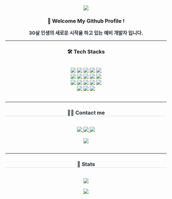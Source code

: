 <div align= "center">
    <img src="https://capsule-render.vercel.app/api?type=waving&color=0:623acf,100:6cc19c&height=180&text=Welcome%20to%20Chordingg's%20GitHub&animation=&fontColor=000000&fontSize=50" />
   
</div>
    <div align= "center"> 
    <h3 align="center"> 👋 Welcome My Github Profile ! </h3>
    <div style="font-weight: 700; font-size: 15px; text-align: center; color: #282d33;"> 30살 인생의 새로운 시작을 하고 있는 예비 개발자 입니다. </div> 
    </div><hr/>
    <div align= "center">
    <h3 align="center"> 🛠️ Tech Stacks </h3> <br>
    <div style="margin: 0 auto; text-align: center;" align= "center"> 
          <img src="https://img.shields.io/badge/Java-007396?style=for-the-badge&logo=Java&logoColor=white">
          <img src="https://img.shields.io/badge/Javascript-F7DF1E?style=for-the-badge&logo=Javascript&logoColor=white">
          <img src="https://img.shields.io/badge/jQuery-0769AD?style=for-the-badge&logo=jQuery&logoColor=white">
          <img src="https://img.shields.io/badge/Oracle-F80000?style=for-the-badge&logo=Oracle&logoColor=white">
          <img src="https://img.shields.io/badge/MySQL-4479A1?style=for-the-badge&logo=MySQL&logoColor=white">
          <br/><img src="https://img.shields.io/badge/Spring-6DB33F?style=for-the-badge&logo=Spring&logoColor=white">
          <img src="https://img.shields.io/badge/Spring Boot-6DB33F?style=for-the-badge&logo=Spring Boot&logoColor=white">
          <img src="https://img.shields.io/badge/Apache Tomcat-F8DC75?style=for-the-badge&logo=Apache Tomcat&logoColor=white">
          <img src="https://img.shields.io/badge/Amazon AWS-232F3E?style=for-the-badge&logo=Amazon AWS&logoColor=white">
          <img src="https://img.shields.io/badge/Bootstrap-7952B3?style=for-the-badge&logo=Bootstrap&logoColor=white">
          <br/><img src="https://img.shields.io/badge/Discord-5865F2?style=for-the-badge&logo=Discord&logoColor=white">
          <img src="https://img.shields.io/badge/Git-F05032?style=for-the-badge&logo=Git&logoColor=white">
          <img src="https://img.shields.io/badge/Github-181717?style=for-the-badge&logo=Github&logoColor=white">
          <img src="https://img.shields.io/badge/C++-00599C?style=for-the-badge&logo=C%2B%2B&logoColor=white">
          <img src="https://img.shields.io/badge/Python-3776AB?style=for-the-badge&logo=Python&logoColor=white">
          <br/><img src="https://img.shields.io/badge/HTML5-E34F26?style=for-the-badge&logo=HTML5&logoColor=white">
          <img src="https://img.shields.io/badge/CSS3-1572B6?style=for-the-badge&logo=CSS3&logoColor=white">
          <img src="https://img.shields.io/badge/Notion-000000?style=for-the-badge&logo=Notion&logoColor=white">
          </div><br><hr/>
    </div>
    <div align= "center">
    <h3 style="border-bottom: 1px solid #d8dee4; color: #282d33;"> 🧑‍💻 Contact me </h3> <br> 
    <div align= "center"> <a href=https://www.instagram.com/> <img src="https://img.shields.io/badge/Instagram-E4405F?style=for-the-badge&logo=Instagram&logoColor=white&link=https://www.instagram.com/"> </a>
         <a href=https://chording-95.tistory.com/> <img src="https://img.shields.io/badge/Tistory-000000?style=for-the-badge&logo=Tistory&logoColor=white&link=https://chording-95.tistory.com/"> </a>
         <a href=https://www.notion.so/Daily-31758745b74848039adc06b06b86212c> <img src="https://img.shields.io/badge/Notion-000000?style=for-the-badge&logo=Notion&logoColor=white&link=https://www.notion.so/Daily-31758745b74848039adc06b06b86212c"> </a>
          </div>  <br> 
    <div align= "center"> <a href="https://hits.seeyoufarm.com"> <img src="https://hits.seeyoufarm.com/api/count/incr/badge.svg?url=https%3A%2F%2Fgithub.com%2FChordingg%2F&count_bg=%23000000&title_bg=%23000000&icon=github.svg&icon_color=%23FFFFFF&title=GitHub&edge_flat=false"/></a>
       </div> 
    </div><br><hr/>
    <div align= "center"> 
     <h3 style="border-bottom: 1px solid #d8dee4; color: #282d33;">🏅 Stats </h3> <br>  
    <div align= "center"> 
        <img src="https://github-readme-stats.vercel.app/api?username=Chordingg&bg_color=60,bd96f8,94ffcd&title_color=000000&text_color=000000"/> <br>  <br> 
        <img src="https://github-readme-stats.vercel.app/api/top-langs/?username=Chordingg&layout=compact&bg_color=60,bd96f8,94ffcd&title_color=000000&text_color=000000"/> </div> 
    </div>
    



















<br>
<!--
**Chordingg/Chordingg** is a ✨ _special_ ✨ repository because its `README.md` (this file) appears on your GitHub profile.

Here are some ideas to get you started:

- 🔭 I’m currently working on ...
- 🌱 I’m currently learning ...
- 👯 I’m looking to collaborate on ...
- 🤔 I’m looking for help with ...
- 💬 Ask me about ...
- 📫 How to reach me: ...
- 😄 Pronouns: ...
- ⚡ Fun fact: ...
-->

First Project
